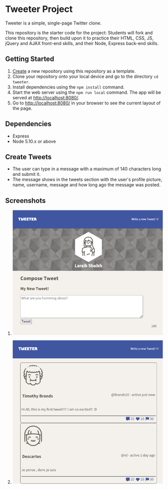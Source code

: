 # Tweeter Project

Tweeter is a simple, single-page Twitter clone. 

This repository is the starter code for the project: Students will fork and clone this repository, then build upon it to practice their HTML, CSS, JS, jQuery and AJAX front-end skills, and their Node, Express back-end skills.

## Getting Started

1. [Create](https://docs.github.com/en/repositories/creating-and-managing-repositories/creating-a-repository-from-a-template) a new repository using this repository as a template.
2. Clone your repository onto your local device and go to the directory `cd tweeter`.
3. Install dependencies using the `npm install` command.
3. Start the web server using the `npm run local` command. The app will be served at <http://localhost:8080/>.
4. Go to <http://localhost:8080/> in your browser to see the current layout of the page.

## Dependencies

- Express
- Node 5.10.x or above

## Create Tweets
- The user can type in a message with a maximum of 140 characters long and submit it.
- The message shows in the tweets section with the user's profile picture, name, username, message and how long ago the message was posted.

## Screenshots

1. ![Screenshot of a compose a new tweet section.](./docs/composetweet.png)

2. ![Screenshot of what other user's tweets.](./docs/tweets.png)

